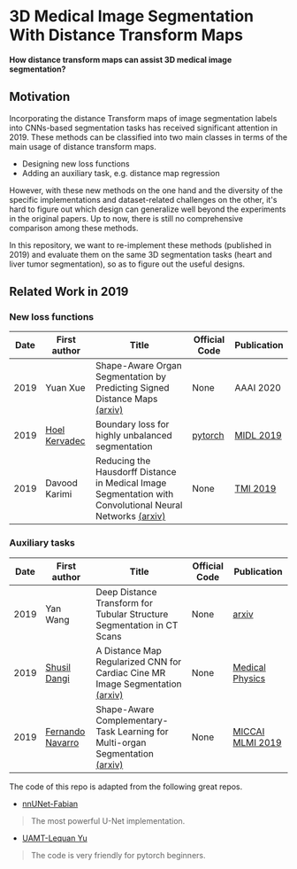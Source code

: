 # 3D Medical Image Segmentation With Distance Transform Maps

**How distance transform maps can assist 3D medical image segmentation?**


## Motivation

Incorporating the distance Transform maps of image segmentation labels into CNNs-based segmentation tasks has received significant attention in 2019. These methods can be classified into two main classes in terms of the main usage of distance transform maps.

- Designing new loss functions
- Adding an auxiliary task, e.g. distance map regression

However, with these new methods on the one hand and the diversity of the specific implementations and dataset-related challenges on the other, it's hard to figure out which design can generalize well beyond the experiments in the original papers. Up to now, there is still no comprehensive comparison among these methods.

In this repository,  we want to re-implement these methods (published in 2019) and evaluate them on the same 3D segmentation tasks (heart and liver tumor segmentation), so as to figure out the useful designs.



## Related Work in 2019

### New loss functions

| Date | First author  | Title                       | Official Code  | Publication                    |
| ---- | ------------- | --------------------------- | -------------- | ------------------------------ |
| 2019 | Yuan Xue  | Shape-Aware Organ Segmentation by Predicting Signed Distance Maps [(arxiv)](https://arxiv.org/abs/1912.03849) | None         | AAAI 2020  |
| 2019 | [Hoel Kervadec](https://scholar.google.com.hk/citations?user=yeFGhfgAAAAJ&hl=zh-CN&oi=sra) | Boundary loss for highly unbalanced segmentation | [pytorch](https://github.com/LIVIAETS/surface-loss) | [MIDL 2019](http://proceedings.mlr.press/v102/kervadec19a.html) |     
|2019|Davood Karimi|Reducing the Hausdorff Distance in Medical Image Segmentation with Convolutional Neural Networks [(arxiv)](https://arxiv.org/abs/1904.10030) |None|[TMI 2019](https://ieeexplore.ieee.org/document/8767031)|



### Auxiliary tasks

| Date | First author  | Title                       | Official Code  | Publication                    |
| ---- | ------------- | --------------------------- | -------------- | ------------------------------ |
| 2019 | Yan Wang     | Deep Distance Transform for Tubular Structure Segmentation in CT Scans | None | [arxiv](https://arxiv.org/abs/1912.03383) |
| 2019 | [Shusil Dangi](https://scholar.google.com.hk/citations?user=h12ifugAAAAJ&hl=zh-CN&oi=sra) |A Distance Map Regularized CNN for Cardiac Cine MR Image Segmentation [(arxiv)](https://arxiv.org/abs/1901.01238) | None | [Medical Physics](https://aapm.onlinelibrary.wiley.com/doi/abs/10.1002/mp.13853) |
|2019|[Fernando Navarro](https://scholar.google.com.hk/citations?user=rRKrhrwAAAAJ&hl=zh-CN&oi=sra)|Shape-Aware Complementary-Task Learning for Multi-organ Segmentation [(arxiv)](https://arxiv.org/abs/1908.05099)|None| [MICCAI MLMI 2019](https://link.springer.com/chapter/10.1007/978-3-030-32692-0_71)|




The code of this repo is adapted from the following great repos.

- [nnUNet-Fabian](https://github.com/MIC-DKFZ/nnUNet)
> The most powerful U-Net implementation.

- [UAMT-Lequan Yu](https://github.com/yulequan/UA-MT)
> The code is very friendly for pytorch beginners.



